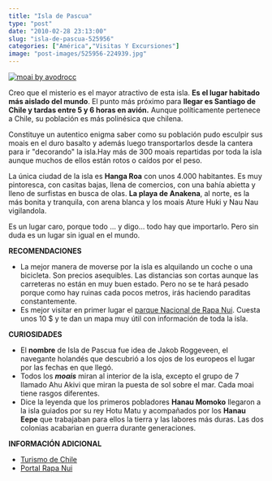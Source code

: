 ```yaml
---
title: "Isla de Pascua"
type: "post"
date: "2010-02-28 23:13:00"
slug: "isla-de-pascua-525956"
categories: ["América","Visitas Y Excursiones"]
image: "post-images/525956-224939.jpg"
---
```


[![moai by avodrocc](post-images/525956-224939.jpg "moai by avodrocc")](http://www.flickr.com/photos/22086776@N00/3175426265)

Creo que el misterio es el mayor atractivo de esta isla. **Es el lugar habitado más aislado del mundo**. El punto más próximo para **llegar es Santiago de Chile y tardas entre 5 y 6 horas en avión.** Aunque políticamente pertenece a Chile, su población es más polinésica que chilena.

Constituye un autentico enigma saber como su población pudo esculpir sus moais en el duro basalto y además luego transportarlos desde la cantera para ir "decorando" la isla.Hay más de 300 moais repartidas por toda la isla aunque muchos de ellos están rotos o caídos por el peso.

[](/wp-content/uploads/2010/02/525956-224940.jpg)La única ciudad de la isla es **Hanga Roa** con unos 4.000 habitantes. Es muy pintoresca, con casitas bajas, llena de comercios, con una bahía abietta y lleno de surfistas en busca de olas. **La playa de Anakena**, al norte, es la más bonita y tranquila, con arena blanca y los moais Ature Huki y Nau Nau vigilandola.

Es un lugar caro, porque todo ... y digo... todo hay que importarlo. Pero sin duda es un lugar sin igual en el mundo.

**RECOMENDACIONES**

- La mejor manera de moverse por la isla es alquilando un coche o una bicicleta. Son precios asequibles. Las distancias son cortas aunque las carreteras no están en muy buen estado. Pero no se te hará pesado porque como hay ruinas cada pocos metros, irás haciendo paraditas constantemente.
- Es mejor visitar en primer lugar el [parque Nacional de Rapa Nui](http://www.visitingchile.com/turismo-chile/parques-nacionales/parque-nacional-rapa-nui-historia.php). Cuesta unos 10 $ y te dan un mapa muy útil con información de toda la isla.

**CURIOSIDADES**

- El **nombre** de Isla de Pascua fue idea de Jakob Roggeveen, el navegante holandés que descubrió a los ojos de los europeos el lugar por las fechas en que llegó.
- Todos los ***moais*** miran al interior de la isla, excepto el grupo de 7 llamado Ahu Akivi que miran la puesta de sol sobre el mar. Cada moai tiene rasgos diferentes.
- Dice la leyenda que los primeros pobladores **Hanau Momoko** llegaron a la isla guiados por su rey Hotu Matu y acompañados por los **Hanau Eepe** que trabajaban para ellos la tierra y las labores más duras. Las dos colonias acabarian en guerra durante generaciones.

**INFORMACIÓN ADICIONAL**

- [Turismo de Chile](http://www.turismochile.cl)
- [Portal Rapa Nui](http://www.portalrapanui.cl)
